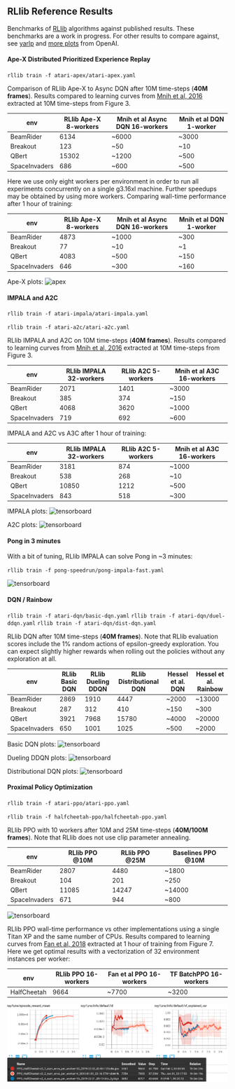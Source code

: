 ## RLlib Reference Results

Benchmarks of [RLlib](https://rllib.io) algorithms against published results. These benchmarks are a work in progress. For other results to compare against, see [yarlp](https://github.com/btaba/yarlp) and [more plots](https://github.com/openai/baselines-results/blob/master/acktr_ppo_acer_a2c_atari.ipynb) from OpenAI.

#### Ape-X Distributed Prioritized Experience Replay

`rllib train -f atari-apex/atari-apex.yaml`

Comparison of RLlib Ape-X to Async DQN after 10M time-steps (**40M frames**). Results compared to learning curves from [Mnih et al, 2016](https://arxiv.org/pdf/1602.01783.pdf) extracted at 10M time-steps from Figure 3.

|env|RLlib Ape-X 8-workers|Mnih et al Async DQN 16-workers|Mnih et al DQN 1-worker|
|---|---|---|---|
|BeamRider|6134|~6000|~3000|
|Breakout|123|~50|~10|
|QBert|15302|~1200|~500|
|SpaceInvaders|686|~600|~500|

Here we use only eight workers per environment in order to run all experiments concurrently on a single g3.16xl machine. Further speedups may be obtained by using more workers. Comparing wall-time performance after 1 hour of training:

|env|RLlib Ape-X 8-workers|Mnih et al Async DQN 16-workers|Mnih et al DQN 1-worker|
|---|---|---|---|
|BeamRider|4873|~1000|~300|
|Breakout|77|~10|~1|
|QBert|4083|~500|~150|
|SpaceInvaders|646|~300|~160|

Ape-X plots:
![apex](/atari-apex/apex.png)

#### IMPALA and A2C

`rllib train -f atari-impala/atari-impala.yaml`

`rllib train -f atari-a2c/atari-a2c.yaml`

RLlib IMPALA and A2C on 10M time-steps (**40M frames**). Results compared to learning curves from [Mnih et al, 2016](https://arxiv.org/pdf/1602.01783.pdf) extracted at 10M time-steps from Figure 3.

|env|RLlib IMPALA 32-workers|RLlib A2C 5-workers|Mnih et al A3C 16-workers|
|---|---|---|---|
|BeamRider|2071|1401|~3000|
|Breakout|385|374|~150|
|QBert|4068|3620|~1000|
|SpaceInvaders|719|692|~600|

IMPALA and A2C vs A3C after 1 hour of training:

|env|RLlib IMPALA 32-workers|RLlib A2C 5-workers|Mnih et al A3C 16-workers|
|---|---|---|---|
|BeamRider|3181|874|~1000|
|Breakout|538|268|~10|
|QBert|10850|1212|~500|
|SpaceInvaders|843|518|~300|

IMPALA plots:
![tensorboard](/atari-impala/atari-impala.png)

A2C plots:
![tensorboard](/atari-a2c/atari-a2c.png)

#### Pong in 3 minutes
With a bit of tuning, RLlib IMPALA can solve Pong in ~3 minutes:

`rllib train -f pong-speedrun/pong-impala-fast.yaml`

![tensorboard](/pong-speedrun/pong-impala.png)

#### DQN / Rainbow

`rllib train -f atari-dqn/basic-dqn.yaml`
`rllib train -f atari-dqn/duel-ddqn.yaml`
`rllib train -f atari-dqn/dist-dqn.yaml`

RLlib DQN after 10M time-steps (**40M frames**). Note that RLlib evaluation scores include the 1% random actions of epsilon-greedy exploration. You can expect slightly higher rewards when rolling out the policies without any exploration at all.

| env  |  RLlib Basic DQN | RLlib Dueling DDQN | RLlib Distributional DQN  |  Hessel et al. DQN |  Hessel et al. Rainbow |
|---|---|---|---|---|---|
|BeamRider|2869|1910|4447|~2000|~13000|
|Breakout|287|312|410|~150|~300|
|QBert|3921|7968|15780|~4000|~20000|
|SpaceInvaders|650|1001|1025|~500|~2000|

Basic DQN plots:
![tensorboard](/atari-dqn/basic-dqn.png)

Dueling DDQN plots:
![tensorboard](/atari-dqn/dueling-ddqn.png)

Distributional DQN plots:
![tensorboard](/atari-dqn/dist-dqn.png)

#### Proximal Policy Optimization

`rllib train -f atari-ppo/atari-ppo.yaml`

`rllib train -f halfcheetah-ppo/halfcheetah-ppo.yaml`

RLlib PPO with 10 workers after 10M and 25M time-steps (**40M/100M frames**). Note that RLlib does not use clip parameter annealing.

|env|RLlib PPO @10M|RLlib PPO @25M|Baselines PPO @10M|
|---|---|---|---|
|BeamRider|2807|4480|~1800|
|Breakout|104|201|~250|
|QBert|11085|14247|~14000|
|SpaceInvaders|671|944|~800|

![tensorboard](/atari-ppo/atari-ppo.png)

RLlib PPO wall-time performance vs other implementations using a single Titan XP and the same number of CPUs. Results compared to learning curves from [Fan et al, 2018](https://surreal.stanford.edu/img/surreal-corl2018.pdf) extracted at 1 hour of training from Figure 7. Here we get optimal results with a vectorization of 32 environment instances per worker:

|env|RLlib PPO 16-workers|Fan et al PPO 16-workers|TF BatchPPO 16-workers|
|---|---|---|---|
|HalfCheetah|9664|~7700|~3200|

![tensorboard](/halfcheetah-ppo/halfcheetah-ppo.png)
